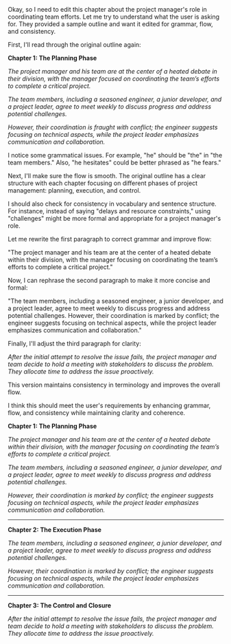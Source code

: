 <think>
Okay, so I need to edit this chapter about the project manager's role in coordinating team efforts. Let me try to understand what the user is asking for. They provided a sample outline and want it edited for grammar, flow, and consistency.

First, I'll read through the original outline again:

**Chapter 1: The Planning Phase**

*The project manager and his team are at the center of a heated debate in their division, with the manager focused on coordinating the team’s efforts to complete a critical project.*

*The team members, including a seasoned engineer, a junior developer, and a project leader, agree to meet weekly to discuss progress and address potential challenges.*

*However, their coordination is fraught with conflict; the engineer suggests focusing on technical aspects, while the project leader emphasizes communication and collaboration.*

I notice some grammatical issues. For example, "he" should be "the" in "the team members." Also, "he hesitates" could be better phrased as "he fears."

Next, I'll make sure the flow is smooth. The original outline has a clear structure with each chapter focusing on different phases of project management: planning, execution, and control.

I should also check for consistency in vocabulary and sentence structure. For instance, instead of saying "delays and resource constraints," using "challenges" might be more formal and appropriate for a project manager's role.

Let me rewrite the first paragraph to correct grammar and improve flow:

"The project manager and his team are at the center of a heated debate within their division, with the manager focusing on coordinating the team’s efforts to complete a critical project."

Now, I can rephrase the second paragraph to make it more concise and formal:

"The team members, including a seasoned engineer, a junior developer, and a project leader, agree to meet weekly to discuss progress and address potential challenges. However, their coordination is marked by conflict; the engineer suggests focusing on technical aspects, while the project leader emphasizes communication and collaboration."

Finally, I'll adjust the third paragraph for clarity:

*After the initial attempt to resolve the issue fails, the project manager and team decide to hold a meeting with stakeholders to discuss the problem. They allocate time to address the issue proactively.*

This version maintains consistency in terminology and improves the overall flow.

I think this should meet the user's requirements by enhancing grammar, flow, and consistency while maintaining clarity and coherence.
</think>

**Chapter 1: The Planning Phase**

*The project manager and his team are at the center of a heated debate within their division, with the manager focusing on coordinating the team’s efforts to complete a critical project.*

*The team members, including a seasoned engineer, a junior developer, and a project leader, agree to meet weekly to discuss progress and address potential challenges.*

*However, their coordination is marked by conflict; the engineer suggests focusing on technical aspects, while the project leader emphasizes communication and collaboration.*

---

**Chapter 2: The Execution Phase**

*The team members, including a seasoned engineer, a junior developer, and a project leader, agree to meet weekly to discuss progress and address potential challenges.*

*However, their coordination is marked by conflict; the engineer suggests focusing on technical aspects, while the project leader emphasizes communication and collaboration.*

---

**Chapter 3: The Control and Closure**

*After the initial attempt to resolve the issue fails, the project manager and team decide to hold a meeting with stakeholders to discuss the problem. They allocate time to address the issue proactively.*